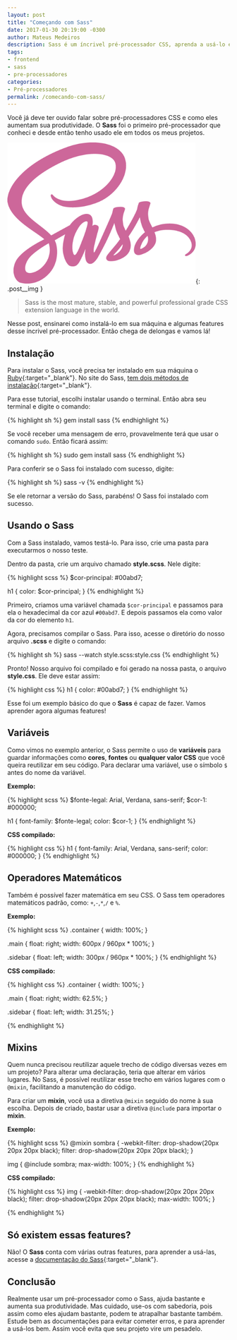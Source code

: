 ```yaml
---
layout: post
title: "Começando com Sass"
date: 2017-01-30 20:19:00 -0300
author: Mateus Medeiros
description: Sass é um íncrivel pré-processador CSS, aprenda a usá-lo em seus projetos.
tags: 
- frontend
- sass
- pre-processadores
categories:
- Pré-processadores
permalink: /comecando-com-sass/
---
```


Você já deve ter ouvido falar sobre pré-processadores CSS e como eles aumentam sua produtividade. O **Sass** foi o primeiro pré-processador que conheci e desde então tenho usado ele em todos os meus projetos. 

![Logo - Sass](/assets/img/posts/logo-sass.png){: .post__img }

> Sass is the most mature, stable, and powerful professional grade CSS extension language in the world.

Nesse post, ensinarei como instalá-lo em sua máquina e algumas features desse íncrivel pré-processador. Então chega de delongas e vamos lá!

## Instalação

Para instalar o Sass, você precisa ter instalado em sua máquina o [Ruby](https://www.ruby-lang.org/pt/){:target="_blank"}. No site do Sass, [tem dois métodos de instalação](http://sass-lang.com/install){:target="_blank"}. 

Para esse tutorial, escolhi instalar usando o terminal. Então abra seu terminal e digite o comando:

{% highlight sh %}
gem install sass
{% endhighlight %}

Se você receber uma mensagem de erro, provavelmente terá que usar o comando `sudo`. Então ficará assim:

{% highlight sh %}
sudo gem install sass
{% endhighlight %}

Para conferir se o Sass foi instalado com sucesso, digite:

{% highlight sh %}
sass -v
{% endhighlight %}

Se ele retornar a versão do Sass, parabéns! O Sass foi instalado com sucesso.

## Usando o Sass

Com a Sass instalado, vamos testá-lo. Para isso, crie uma pasta para executarmos o nosso teste.

Dentro da pasta, crie um arquivo chamado **style.scss**. Nele digite:

{% highlight scss %}
$cor-principal: #00abd7;

h1 {
   color: $cor-principal;
}
{% endhighlight %}

Primeiro, criamos uma variável chamada `$cor-principal` e passamos para ela o hexadecimal da cor azul `#00abd7`. E depois passamos ela como valor da cor do elemento `h1`.

Agora, precisamos compilar o Sass. Para isso, acesse o diretório do nosso arquivo **.scss** e digite o comando:

{% highlight sh %}
sass --watch style.scss:style.css
{% endhighlight %}

Pronto! Nosso arquivo foi compilado e foi gerado na nossa pasta, o arquivo **style.css**. Ele deve estar assim:

{% highlight css %}
h1 {
  color: #00abd7; }
{% endhighlight %}

Esse foi um exemplo básico do que o **Sass** é capaz de fazer. Vamos aprender agora algumas features!

## Variáveis

Como vimos no exemplo anterior, o Sass permite o uso de **variáveis** para guardar informações como **cores**, **fontes** ou **qualquer valor CSS** que você queira reutilizar em seu código. Para declarar uma variável, use o símbolo `$` antes do nome da variável. 

**Exemplo:**

{% highlight scss %}
$fonte-legal: Arial, Verdana, sans-serif;
$cor-1: #000000;

h1 {
   font-family: $fonte-legal;
   color: $cor-1;
}
{% endhighlight %}

**CSS compilado:**

{% highlight css %}
h1 {
  font-family: Arial, Verdana, sans-serif;
  color: #000000; }
{% endhighlight %}

## Operadores Matemáticos

Também é possível fazer matemática em seu CSS. O Sass tem operadores matemáticos padrão, como: `+`,`-`,`*`,`/` e `%`. 

**Exemplo:**

{% highlight scss %}
.container {
   width: 100%;
}

.main {
   float: right;
   width: 600px / 960px * 100%;
}

.sidebar {
   float: left;
   width: 300px / 960px * 100%;
}
{% endhighlight %}

**CSS compilado:**

{% highlight css %}
.container {
  width: 100%; }

.main {
  float: right;
  width: 62.5%; }

.sidebar {
  float: left;
  width: 31.25%; }

{% endhighlight %}

## Mixins

Quem nunca precisou reutilizar aquele trecho de código diversas vezes em um projeto? Para alterar uma declaração, teria que alterar em vários lugares. No Sass, é possível reutilizar esse trecho em vários lugares com o `@mixin`, facilitando a manutenção do código.

Para criar um **mixin**, você usa a diretiva `@mixin` seguido do nome à sua escolha. Depois de criado, bastar usar a diretiva `@include` para importar o **mixin**.

**Exemplo:**

{% highlight scss %}
@mixin sombra {
   -webkit-filter: drop-shadow(20px 20px 20px black);
   filter: drop-shadow(20px 20px 20px black);
}

img {
   @include sombra;
   max-width: 100%;
}
{% endhighlight %}

**CSS compilado:**

{% highlight css %}
img {
  -webkit-filter: drop-shadow(20px 20px 20px black);
  filter: drop-shadow(20px 20px 20px black);
  max-width: 100%; }

{% endhighlight %}

## Só existem essas features?

Não! O **Sass** conta com várias outras features, para aprender a usá-las, acesse a [documentação do Sass](http://sass-lang.com/guide){:target="_blank"}.

## Conclusão

Realmente usar um pré-processador como o Sass, ajuda bastante e aumenta sua produtividade. Mas cuidado, use-os com sabedoria, pois assim como eles ajudam bastante, podem te atrapalhar bastante também. Estude bem as documentações para evitar cometer erros, e para aprender a usá-los bem. Assim você evita que seu projeto vire um pesadelo.